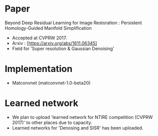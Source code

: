 Paper
===========
Beyond Deep Residual Learning for Image Restoration : Persistent Homology-Guided Manifold Simplification
* Accepted at CVPRW 2017.
* Arxiv : [https://arxiv.org/abs/1611.06345]
* Field for 'Super resolution & Gaussian Denoising'

Implementation
===========
* Matconvnet (matconvnet-1.0-beta20)

Learned network
===========
* We plan to upload 'learned network for NTIRE competition (CVPRW 2017)' to other places due to capacity.
* Learned networks for 'Denosing and SISR' has been uploaded.
